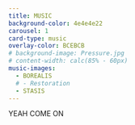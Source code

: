 ```yaml
---
title: MUSIC
background-color: 4e4e4e22
carousel: 1
card-type: music
overlay-color: BCEBCB
# background-image: Pressure.jpg
# content-width: calc(85% - 60px)
music-images:
  - BOREALIS
  # - Restoration
  - STASIS
---
```


YEAH COME ON

<!-- <img class="music-image" src="{{ site.baseurl }}/assets/img/Borealis.png"/>
<img class="music-image" src="{{ site.baseurl }}/assets/img/Borealis.png"/> -->
